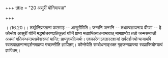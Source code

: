 +++
title = "20 असुरीं योनिमापन्ना"

+++
  
  
।।16.20।। तद्योनिप्राप्तानां फलमाह -- आसुरीमिति। जन्मनि जन्मनि --
तथात्वज्ञापनाय वीप्सा -- हे कौन्तेय आसुरीं योनिं मद्धर्माचरणप्रतिकूलां
योनिं प्राप्य मत्प्राप्तिसाधनाभावात् मामप्राप्यैव ततो जन्मसमाप्तौ अधमां
गतिमन्धन्तमःप्रवेशरूपां यान्ति; प्राप्नुवन्तीत्यर्थः।
एवकारेणाऽवतारदशायां सर्वदर्शनयोग्यायामपि स्वरूपाज्ञानान्मद्दर्शनमप्राप्य
गच्छन्तीति ज्ञापितम्। कौन्तेयेति सम्बोधनाद्भक्त गृहजन्मप्राप्त्या
स्वप्राप्तियोग्यत्वं ज्ञापितम्।  
  
